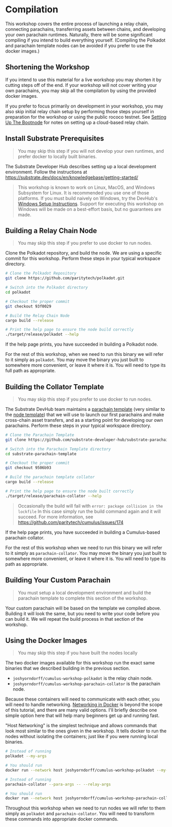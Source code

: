 # Compilation

This workshop covers the entire process of launching a relay chain, connecting parachains, transferring assets between
chains, and developing your own parachain runtimes. Naturally, there will be some significant compiling if you intend to
build everything yourself. (Compiling the Polkadot and parachain template nodes can be avoided if you prefer to use the
docker images.)

## Shortening the Workshop

If you intend to use this material for a live workshop you may shorten it by cutting steps off of the end. If your
workshop will not cover writing your own parachains, you may skip all the compilation by using the provided docker
images.

If you prefer to focus primarily on development in your workshop, you may also skip initial relay chain setup by
performing those steps yourself in preparation for the workshop or using the public rococo testnet. See
[Setting Up The Bootnode](../SettingUpTheBootnode.md) for notes on setting up a cloud-based relay chain.

## Install Substrate Prerequisites

> You may skip this step if you will not develop your own runtimes, and prefer docker to locally built binaries.

The Substrate Developer Hub describes setting up a local development environment. Follow the instructions at https://substrate.dev/docs/en/knowledgebase/getting-started/

> This workshop is known to work on Linux, MacOS, and Windows Subsystem for Linux. It is recommended you use one of
> those platforms. If you must build naively on Windows, try the DevHub's
> [Windows Setup Instructions](https://substrate.dev/docs/en/knowledgebase/getting-started/windows-users). Support for
> executing this workshop on Windows will be made on a best-effort basis, but no guarantees are made.

## Building a Relay Chain Node

> You may skip this step if you prefer to use docker to run nodes.

Clone the Polkadot repository, and build the node. We are using a specific commit for this workshop. Perform these steps
in your typical workspace directory.

```bash
# Clone the Polkadot Repository
git clone https://github.com/paritytech/polkadot.git

# Switch into the Polkadot directory
cd polkadot

# Checkout the proper commit
git checkout 93f0029

# Build the Relay Chain Node
cargo build --release

# Print the help page to ensure the node build correctly
./target/release/polkadot --help
```

If the help page prints, you have succeeded in building a Polkadot node.

For the rest of this workshop, when we need to run this binary we will refer to it simply as `polkadot`. You may move
the binary you just built to somewhere more convenient, or leave it where it is. You will need to type its full path as
appropriate.

## Building the Collator Template

> You may skip this step if you prefer to use docker to run nodes.

The Substrate DevHub team maintains a
[parachain template](https://github.com/substrate-developer-hub/substrate-parachain-template) (very similar to the
[node template](https://github.com/substrate-developer-hub/substrate-node-template)) that we will use to launch our
first parachains and make cross-chain asset transfers, and as a starting point for developing our own parachains.
Perform these steps in your typical workspace directory.

```bash
# Clone the Parachain Template
git clone https://github.com/substrate-developer-hub/substrate-parachain-template.git

# Switch into the Parachain Template directory
cd substrate-parachain-template

# Checkout the proper commit
git checkout 9506b93

# Build the parachain template collator
cargo build --release

# Print the help page to ensure the node built correctly
./target/release/parachain-collator --help
```

> Occasionally the build will fail with `error: package collision in the lockfile` In this case simply run the build command again and it will succeed. For more information, see https://github.com/paritytech/cumulus/issues/174

If the help page prints, you have succeeded in building a Cumulus-based parachain collator.

For the rest of this workshop when we need to run this binary we will refer to it simply as `parachain-collator`. You
may move the binary you just built to somewhere more convenient, or leave it where it is. You will need to type its path
as appropriate.

## Building Your Custom Parachain

> You must setup a local development environment and build the parachain template to complete this section of the
> workshop.

Your custom parachain will be based on the template we compiled above. Building it will look the same, but you need to
write your code before you can build it. We will repeat the build process in that section of the workshop.

## Using the Docker Images

> You may skip this step if you have built the nodes locally

The two docker images available for this workshop run the exact same binaries that we described building in the previous
section.

- `joshyorndorff/cumulus-workshop-polkadot` is the relay chain node.
- `joshyorndorff/cumulus-workshop-parachain-collator` is the parachain node.

Because these containers will need to communicate with each other, you will need to handle networking.
[Networking in Docker](https://docs.docker.com/network/) is beyond the scope of this tutorial, and there are many valid
options. I'll briefly describe one simple option here that will help many beginners get up and running fast.

"Host Networking" is the simplest technique and allows commands that look most similar to the ones given in the
workshop. It tells docker to run the nodes without isolating the containers; just like if you were running local
binaries.

```bash
# Instead of running
polkadot --my-args

# You should run
docker run --network host joshyorndorff/cumulus-workshop-polkadot --my-args
```

```bash
# Instead of running
parachain-collator --para-args -- --relay-args

# You should run
docker run --network host joshyorndorff/cumulus-workshop-parachain-collator --para-args -- --relay-args
```

Throughout this workshop when we need to run nodes we will refer to them simply as `polkadot` and `parachain-collator`.
You will need to transform these commands into appropriate docker commands.
